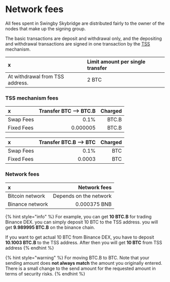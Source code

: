 # Network fees

All fees spent in Swingby Skybridge are distributed fairly to the owner of the nodes that make up the signing group.

The basic transactions are deposit and withdrawal only, and the depositing and withdrawal transactions are signed in one transaction by the [TSS](how-it-works/threshold-signature-scheme.md) mechanism.

| x                                                             | Limit amount per single transfer |
| :--- | :--- |
| At withdrawal from TSS address. | 2 BTC |

### TSS mechanism fees

| x | Transfer  BTC --&gt;  BTC.B | Charged |
| :--- | ---: | ---: |
| Swap Fees | 0.1% | BTC.B |
| Fixed Fees | 0.000005 | BTC.B |

| x | Transfer  BTC.B --&gt; BTC | Charged |
| :--- | ---: | ---: |
| Swap Fees | 0.1% | BTC |
| Fixed Fees | 0.0003 | BTC |

### Network fees

| x | Network fees |
| :--- | ---: |
| Bitcoin network | Depends on the network |
| Binance network | 0.000375 BNB |

{% hint style="info" %}
For example, you can get **10 BTC.B** for trading Binance DEX. you can simply deposit 10 BTC to the TSS address. you will get **9.989995 BTC.B** on the binance chain. 

If you want to get actual 10 BTC from Binance DEX, you have to deposit **10.1003 BTC.B** to the TSS address. After then you will get **10 BTC** from TSS address
{% endhint %}

{% hint style="warning" %}
For moving BTC.B to BTC. Note that your sending amount does **not always match** the amount you originally entered. There is a small change to the send amount for the requested amount in terms of security risks. 
{% endhint %}

